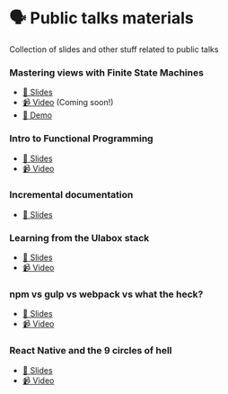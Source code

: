 🗣 Public talks materials
========================

Collection of slides and other stuff related to public talks

### Mastering views with Finite State Machines

* [📖 Slides](finite-state-machines/slides.pdf)
* [📹 Video]() (Coming soon!)
* [🚀 Demo](https://github.com/sospedra/finite-state-machine-demo)

### Intro to Functional Programming

* [📖 Slides](functional-programming/slides.pdf)
* [📹 Video](https://www.youtube.com/watch?v=V8MWBNX2y80)

### Incremental documentation

* [📖 Slides](incremental-documentation/slides.pdf)

### Learning from the Ulabox stack

* [📖 Slides](learning-from-ulabox-stack/slides.pdf)
* [📹 Video](https://www.youtube.com/watch?v=PKfHI1sQ8EE)

### npm vs gulp vs webpack vs what the heck?

* [📖 Slides](npm-vs-gulp-vs-webpack-vs-what-the-heck/slides.pdf)
* [📹 Video](https://skillsmatter.com/skillscasts/10221-npm-vs-gulp-vs-webpack-vs-what-the-heck)

### React Native and the 9 circles of hell

* [📖 Slides](rn-9-circles-of-hell/slides.pdf)
* [📹 Video](https://www.youtube.com/watch?v=9UahaciXAbU)
